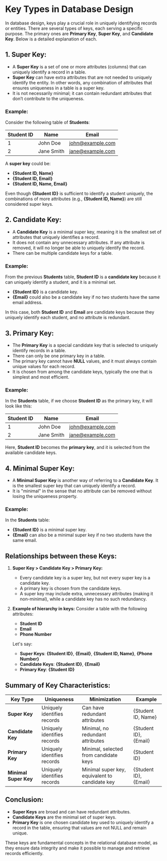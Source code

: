 # Key Types in Database Design

In database design, keys play a crucial role in uniquely identifying records or entities. There are several types of keys, each serving a specific purpose. The primary ones are **Primary Key**, **Super Key**, and **Candidate Key**. Below is a detailed explanation of each.

## 1. Super Key:
- A **Super Key** is a set of one or more attributes (columns) that can uniquely identify a record in a table.
- **Super Key** can have extra attributes that are not needed to uniquely identify the entity. In other words, any combination of attributes that ensures uniqueness in a table is a super key.
- It is not necessarily minimal; it can contain redundant attributes that don’t contribute to the uniqueness.

### Example:
Consider the following table of **Students**:

| Student ID | Name       | Email                |
|------------|------------|----------------------|
| 1          | John Doe   | john@example.com     |
| 2          | Jane Smith | jane@example.com     |

A **super key** could be:
- **{Student ID, Name}**
- **{Student ID, Email}**
- **{Student ID, Name, Email}**

Even though **{Student ID}** is sufficient to identify a student uniquely, the combinations of more attributes (e.g., **{Student ID, Name}**) are still considered super keys.

## 2. Candidate Key:
- A **Candidate Key** is a minimal super key, meaning it is the smallest set of attributes that uniquely identifies a record.
- It does not contain any unnecessary attributes. If any attribute is removed, it will no longer be able to uniquely identify the record.
- There can be multiple candidate keys for a table.

### Example:
From the previous **Students** table, **Student ID** is a **candidate key** because it can uniquely identify a student, and it is a minimal set. 

- **{Student ID}** is a candidate key.
- **{Email}** could also be a candidate key if no two students have the same email address.

In this case, both **Student ID** and **Email** are candidate keys because they uniquely identify each student, and no attribute is redundant.

## 3. Primary Key:
- The **Primary Key** is a special candidate key that is selected to uniquely identify records in a table.
- There can only be one primary key in a table.
- The primary key cannot have **NULL** values, and it must always contain unique values for each record.
- It is chosen from among the candidate keys, typically the one that is simplest and most efficient.

### Example:
In the **Students** table, if we choose **Student ID** as the primary key, it will look like this:

| **Student ID** | Name       | Email                |
|----------------|------------|----------------------|
| 1              | John Doe   | john@example.com     |
| 2              | Jane Smith | jane@example.com     |

Here, **Student ID** becomes the **primary key**, and it is selected from the available candidate keys.

## 4. Minimal Super Key:
- A **Minimal Super Key** is another way of referring to a **Candidate Key**. It is the smallest super key that can uniquely identify a record.
- It is "minimal" in the sense that no attribute can be removed without losing the uniqueness property.

### Example:
In the **Students** table:
- **{Student ID}** is a minimal super key.
- **{Email}** can also be a minimal super key if no two students have the same email.

## Relationships between these Keys:
1. **Super Key > Candidate Key > Primary Key:**
   - Every candidate key is a super key, but not every super key is a candidate key.
   - A primary key is chosen from the candidate keys.
   - A super key may include extra, unnecessary attributes (making it non-minimal), while a candidate key has no such redundancy.
   
2. **Example of hierarchy in keys:**
   Consider a table with the following attributes:
   - **Student ID**
   - **Email**
   - **Phone Number**

   Let's say:
   - **Super Keys**: **{Student ID}**, **{Email}**, **{Student ID, Name}**, **{Phone Number}**
   - **Candidate Keys**: **{Student ID}**, **{Email}**
   - **Primary Key**: **{Student ID}**

## Summary of Key Characteristics:

| **Key Type**        | **Uniqueness**                           | **Minimization**                          | **Example**                         |
|---------------------|------------------------------------------|-------------------------------------------|-------------------------------------|
| **Super Key**       | Uniquely identifies records              | Can have redundant attributes             | {Student ID, Name}                 |
| **Candidate Key**   | Uniquely identifies records              | Minimal, no redundant attributes          | {Student ID}, {Email}              |
| **Primary Key**     | Uniquely identifies records              | Minimal, selected from candidate keys     | {Student ID}                       |
| **Minimal Super Key** | Uniquely identifies records             | Minimal super key, equivalent to candidate key | {Student ID}, {Email}              |

## Conclusion:
- **Super Keys** are broad and can have redundant attributes.
- **Candidate Keys** are the minimal set of super keys.
- **Primary Key** is one chosen candidate key used to uniquely identify a record in the table, ensuring that values are not NULL and remain unique.

These keys are fundamental concepts in the relational database model, as they ensure data integrity and make it possible to manage and retrieve records efficiently.

